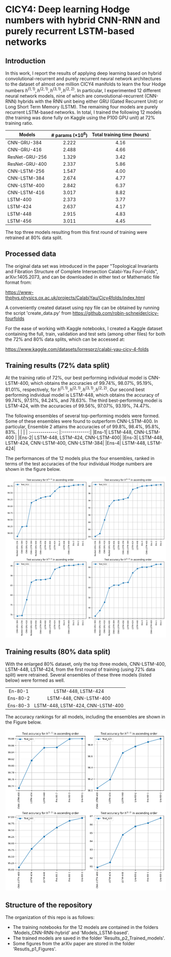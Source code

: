 # CICY4: Deep learning Hodge numbers with hybrid CNN-RNN and purely recurrent LSTM-based networks

## Introduction

 In this work, I report the results of applying deep learning based on hybrid convolutional-recurrent and purely recurrent neural network architectures to the dataset of almost one million CICY4 manifolds to learn the four Hodge numbers $h^{(1,1)}, h^{(2,1)}, h^{(3,1)}, h^{(2,2)}$. In particular, I experimented 12 different neural network models, nine of which are convolutional-recurrent (CNN-RNN) hybrids with the RNN unit being either GRU (Gated Recurrent Unit) or Long Short Term Memory (LSTM). The remaining four models are purely recurrent LSTM-based networks. In total, I trained the following 12 models (the training was done fully on Kaggle using the P100 GPU unit) at 72\% training ratio. 

| Models       | # params ($\times 10^6$) | Total training time (hours)|
| ------------- |:-------------:| :-------------:| 
| CNN-GRU-384 |  2.222  |4.16|
| CNN-GRU-416 | 2.488 |  4.66|
| ResNet-GRU-256 |1.329 | 3.42|
|ResNet-GRU-400| 2.337 | 5.86 |
|CNN-LSTM-256| 1.547  | 4.00|
|CNN-LSTM-384 |  2.674 | 4.77
|CNN-LSTM-400| 2.842  | 6.37|
|CNN-LSTM-416| 3.017  |  8.82|
|LSTM-400 |  2.373 |  3.77|
|LSTM-424 |   2.637 | 4.17 |
|LSTM-448|  2.915| 4.83|
|LSTM-456 | 3.011 | 4.45 |

The top three models resulting from this first round of training were retrained at 80\% data split. 


## Processed data 
The original data set was introduced in the paper "Topological Invariants and Fibration Structure of Complete Intersection Calabi-Yau Four-Folds", arXiv:1405.2073,
and can be downloaded in either text or Mathematic file format from:

https://www-thphys.physics.ox.ac.uk/projects/CalabiYau/Cicy4folds/index.html

A conveniently created dataset using npy file can be obtained by running the script 'create_data.py' from https://github.com/robin-schneider/cicy-fourfolds

For the ease of working with Kaggle notebooks, I created a Kaggle dataset containing the full, train, validation and test sets (among other files) for both the 72\% and 80\% data splits, which can be accessed at:

https://www.kaggle.com/datasets/lorresprz/calabi-yau-cicy-4-folds

## Training results (72% data split)
At the training ratio of 72%, our best performing individual model is CNN-LSTM-400, which obtains the accuracies of 99.74%, 98.07%, 95.19%, 81.01%, respectively, for $h^{(1,1)}, h^{(2,1)}, h^{(3,1)}, h^{(2,2)}$. 
Our second best performing individual model is LSTM-448, which obtains the accuracy of 99.74%, 97.51%, 94.24%, and 78.63%. The third best-performing model is LSTM-424, with the accuracies of 99.56%, 97.07%, 93.19%, 74.47%. 

The following ensembles of several top-performing models were formed. Some of these ensembles were found to outperform CNN-LSTM-400. In particular, Ensemble 2 attains the accuracies of of 99.8%, 98.4%, 95.8%, 83%.
|          |        |
| :-------------: |:-------------:| 
|Ens-1| LSTM-448, CNN-LSTM-400 |
|Ens-2| LSTM-448, LSTM-424, CNN-LSTM-400|
|Ens-3| LSTM-448, LSTM-424, CNN-LSTM-400, CNN-LSTM-384|
|Ens-4| LSTM-448, LSTM-424|

The performances of the 12 models plus the four ensembles, ranked in terms of the test accuracies of the four individual Hodge numbers are shown in the figure below.

<img width="800px" src="https://github.com/lorrespz/CICY4-Deep-learning-hybrid-recurrent-NNs-main/blob/main/Results_p1_Figures/Train_test_accuracies_all.png"  alt="Test accuracies" />

## Training results (80% data split)
With the enlarged 80\% dataset, only the top three models, CNN-LSTM-400, LSTM-448, LSTM-424, from the first round of training (using 72\% data split) were retrained. Several ensembles of these three models (listed below) were formed as well.

|          |        |
| :-------------: |:-------------:| 
|En-80-1| LSTM-448, LSTM-424|
|Ens-80-2| LSTM-448, CNN-LSTM-400|
|Ens-80-3| LSTM-448, LSTM-424, CNN-LSTM-400|

The accuracy rankings for all models, including the ensembles are shown in the Figure below.

<img width="800px" src="https://github.com/lorrespz/CICY4-Deep-learning-hybrid-recurrent-NNs-main/blob/main/Results_p1_Figures/Test80_accuracies_all.png"  alt="Test accuracies" />

## Structure of the repository

The organization of this repo is as follows:
  - The training notebooks for the 12 models are contained in the folders 'Models_CNN-RNN-hybrid' and 'Models_LSTM-based'.
  - The trained models are saved in the folder 'Results_p2_Trained_models'.
  - Some figures from the arXiv paper are stored in the folder 'Resutls_p1_Figures'.


